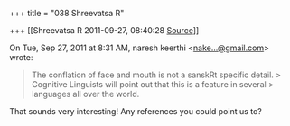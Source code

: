 +++
title = "038 Shreevatsa R"

+++
[[Shreevatsa R	2011-09-27, 08:40:28 [Source](https://groups.google.com/g/samskrita/c/4iauhWc1SZE)]]



On Tue, Sep 27, 2011 at 8:31 AM, naresh keerthi \<[nake...@gmail.com]()\> wrote:  

> The conflation of face and mouth is not a sanskRt specific detail. > Cognitive Linguists will point out that this is a feature in several > languages all over the world.

  

That sounds very interesting! Any references you could point us to?

  

